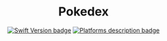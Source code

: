 <div align="center">
 
# Pokedex

[![Swift Version badge](https://img.shields.io/badge/Swift-5.7.1-orange.svg)](https://shields.io/)
[![Platforms description badge](https://img.shields.io/badge/Platform-iOS-blue.svg)](https://shields.io/)

<div align="center">
 

 
</div>
